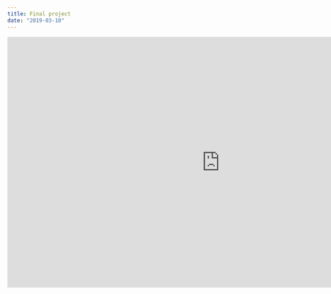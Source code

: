 ```yaml
---
title: Final project
date: "2019-03-10"
---
```


<iframe src="https://docs.google.com/presentation/d/e/2PACX-1vQXfUjeF9iQ3RTEDyIIcDXBX00xVD3KC5kiH4Vku0B9_jYnUJVFlFnZUICopsl9zRkx38ioyVrBeBri/embed?start=false&loop=false&delayms=3000" frameborder="0" width="960" height="569" allowfullscreen="true" mozallowfullscreen="true" webkitallowfullscreen="true"></iframe>
